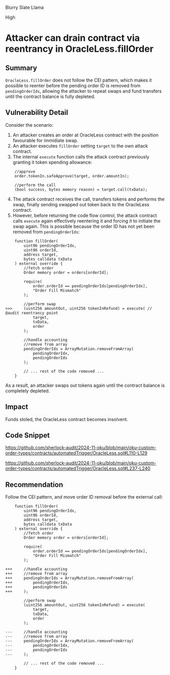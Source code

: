 Blurry Slate Llama

High

# Attacker can drain contract via reentrancy in OracleLess.fillOrder

## Summary

`OracleLess.fillOrder` does not follow the CEI pattern, which makes it possible to reenter before the pending order ID is removed from `pendingOrderIds`, allowing the attacker to repeat swaps and fund transfers until the contract balance is fully depleted.


## Vulnerability Detail

Consider the scenario:

1. An attacker creates an order at OracleLess contract with the position favourable for immidiate swap.
2. An attacker executes `fillOrder` setting `target` to the own attack contract.
3. The internal `execute` function calls the attack contract previously granting it token spending allowance:

```solidity
    //approve
    order.tokenIn.safeApprove(target, order.amountIn);

    //perform the call
    (bool success, bytes memory reason) = target.call(txData);
```

4. The attack contract receives the call, transfers tokens and performs the swap, finally sending swapped out token back to the OracleLess contract.
5. However, before returning the code flow control, the attack contract calls `execute` again effectively reentering it and forcing it to initiate the swap again. This is possible because the order ID has not yet been removed from `pendingOrderIds`:

```solidity
    function fillOrder(
        uint96 pendingOrderIdx,
        uint96 orderId,
        address target,
        bytes calldata txData
    ) external override {
        //fetch order
        Order memory order = orders[orderId];

        require(
            order.orderId == pendingOrderIds[pendingOrderIdx],
            "Order Fill Mismatch"
        );

        //perform swap
>>>     (uint256 amountOut, uint256 tokenInRefund) = execute( // @audit reentrancy point
            target,
            txData,
            order
        );

        //handle accounting
        //remove from array
        pendingOrderIds = ArrayMutation.removeFromArray(
            pendingOrderIdx,
            pendingOrderIds
        );

        // ... rest of the code removed ...
    }
```

As a result, an attacker swaps out tokens again until the contract balance is completely depleted.

## Impact

Funds stoled, the OracleLess contract becomes insolvent.

## Code Snippet

https://github.com/sherlock-audit/2024-11-oku/blob/main/oku-custom-order-types/contracts/automatedTrigger/OracleLess.sol#L110-L129

https://github.com/sherlock-audit/2024-11-oku/blob/main/oku-custom-order-types/contracts/automatedTrigger/OracleLess.sol#L237-L240


## Recommendation

Follow the CEI pattern, and move order ID removal before the external call:

```solidity
    function fillOrder(
        uint96 pendingOrderIdx,
        uint96 orderId,
        address target,
        bytes calldata txData
    ) external override {
        //fetch order
        Order memory order = orders[orderId];

        require(
            order.orderId == pendingOrderIds[pendingOrderIdx],
            "Order Fill Mismatch"
        );

+++     //handle accounting
+++     //remove from array
+++     pendingOrderIds = ArrayMutation.removeFromArray(
+++         pendingOrderIdx,
+++         pendingOrderIds
+++     );

        //perform swap
        (uint256 amountOut, uint256 tokenInRefund) = execute(
            target,
            txData,
            order
        );

---     //handle accounting
---     //remove from array
---     pendingOrderIds = ArrayMutation.removeFromArray(
---         pendingOrderIdx,
---         pendingOrderIds
---     );

        // ... rest of the code removed ...
    }
```